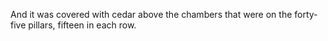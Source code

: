 And it was covered with cedar above the chambers that were on the forty-five pillars, fifteen in each row.
